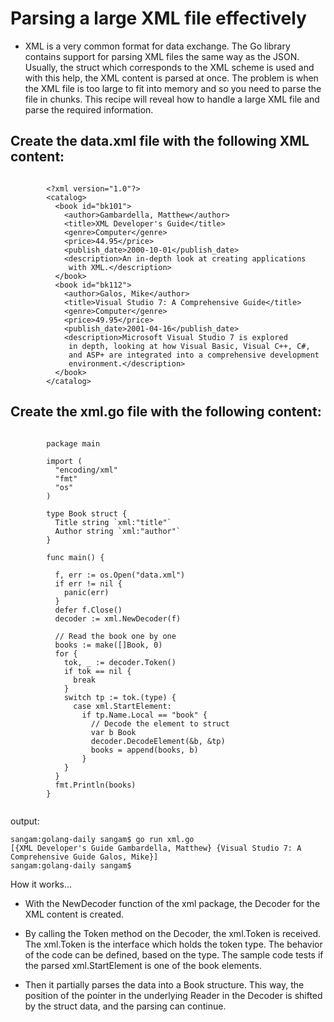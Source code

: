 # Parsing a large XML file effectively

- XML is a very common format for data exchange. The Go library contains support for parsing XML files the same way as the JSON. Usually,
the struct which corresponds to the XML scheme is used and with this help, the XML content is parsed at once. The problem is when the XML file is too large to fit into memory and so you need to parse the file in chunks. 
This recipe will reveal how to handle a large XML file and parse the required information.

## Create the data.xml file with the following XML content:
```

        <?xml version="1.0"?>
        <catalog>
          <book id="bk101">
            <author>Gambardella, Matthew</author>
            <title>XML Developer's Guide</title>
            <genre>Computer</genre>
            <price>44.95</price>
            <publish_date>2000-10-01</publish_date>
            <description>An in-depth look at creating applications 
             with XML.</description>
          </book>
          <book id="bk112">
            <author>Galos, Mike</author>
            <title>Visual Studio 7: A Comprehensive Guide</title>
            <genre>Computer</genre>
            <price>49.95</price>
            <publish_date>2001-04-16</publish_date>
            <description>Microsoft Visual Studio 7 is explored
             in depth, looking at how Visual Basic, Visual C++, C#,
             and ASP+ are integrated into a comprehensive development
             environment.</description>
          </book>
        </catalog>

```
## Create the xml.go file with the following content:
```

        package main

        import (
          "encoding/xml"
          "fmt"
          "os"
        )

        type Book struct {
          Title string `xml:"title"`
          Author string `xml:"author"`
        }

        func main() {

          f, err := os.Open("data.xml")
          if err != nil {
            panic(err)
          }
          defer f.Close()
          decoder := xml.NewDecoder(f)

          // Read the book one by one
          books := make([]Book, 0)
          for {
            tok, _ := decoder.Token()
            if tok == nil {
              break
            }
            switch tp := tok.(type) {
              case xml.StartElement:
                if tp.Name.Local == "book" {
                  // Decode the element to struct
                  var b Book
                  decoder.DecodeElement(&b, &tp)
                  books = append(books, b)
                }
            }
          }
          fmt.Println(books)
        }


```
output: 

```
sangam:golang-daily sangam$ go run xml.go 
[{XML Developer's Guide Gambardella, Matthew} {Visual Studio 7: A Comprehensive Guide Galos, Mike}]
sangam:golang-daily sangam$ 

```
How it works...

- With the NewDecoder function of the xml package, the Decoder for the XML content is created. 

- By calling the Token method on the Decoder, the xml.Token is received. The xml.Token is the interface which holds 
the token type. The behavior of the code can be defined, based on the type. The sample code tests 
if the parsed xml.StartElement is one of the book elements. 
- Then it partially parses the data into a Book structure. 
This way, the position of the pointer in the underlying Reader in the Decoder is shifted by the struct data, and 
the parsing can continue.
